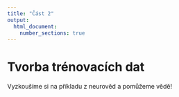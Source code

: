 ```yaml
---
title: "Část 2"
output: 
  html_document:
    number_sections: true
---
```



# Tvorba trénovacích dat

Vyzkoušíme si na příkladu z neurověd a pomůžeme vědě!
